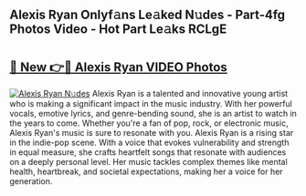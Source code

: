 ## Alexis Ryan Onlyf𝚊ns Le𝚊ked N𝚞des - Part-4fg Photos Video - Hot Part Le𝚊ks RCLgE

# <h2><a href="http://ab36775.deff.icu/?id=Alexis+Ryan">🔗 New 👉🔴 Alexis Ryan VIDEO Photos</a></h2>

[![Alexis Ryan N𝚞des](https://i.imgur.com/rIISA9y.gif)](http://ab36775.deff.icu/?id=Alexis+Ryan)
Alexis Ryan is a talented and innovative young artist who is making a significant impact in the music industry. With her powerful vocals, emotive lyrics, and genre-bending sound, she is an artist to watch in the years to come. Whether you're a fan of pop, rock, or electronic music, Alexis Ryan's music is sure to resonate with you. Alexis Ryan is a rising star in the indie-pop scene. With a voice that evokes vulnerability and strength in equal measure, she crafts heartfelt songs that resonate with audiences on a deeply personal level. Her music tackles complex themes like mental health, heartbreak, and societal expectations, making her a voice for her generation.
